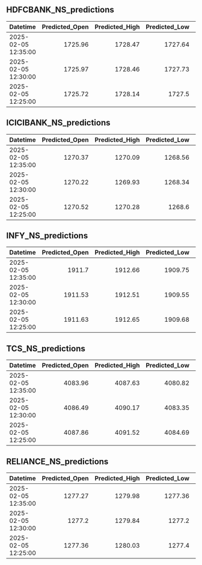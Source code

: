 ## HDFCBANK_NS_predictions
| Datetime            |   Predicted_Open |   Predicted_High |   Predicted_Low |   Predicted_Close |   Predicted_Volume |
|:--------------------|-----------------:|-----------------:|----------------:|------------------:|-------------------:|
| 2025-02-05 12:35:00 |          1725.96 |          1728.47 |         1727.64 |           1726.6  |             105291 |
| 2025-02-05 12:30:00 |          1725.97 |          1728.46 |         1727.73 |           1726.65 |             104078 |
| 2025-02-05 12:25:00 |          1725.72 |          1728.14 |         1727.5  |           1726.35 |             103516 |

## ICICIBANK_NS_predictions
| Datetime            |   Predicted_Open |   Predicted_High |   Predicted_Low |   Predicted_Close |   Predicted_Volume |
|:--------------------|-----------------:|-----------------:|----------------:|------------------:|-------------------:|
| 2025-02-05 12:35:00 |          1270.37 |          1270.09 |         1268.56 |           1271.06 |            84417.9 |
| 2025-02-05 12:30:00 |          1270.22 |          1269.93 |         1268.34 |           1270.8  |            85630.1 |
| 2025-02-05 12:25:00 |          1270.52 |          1270.28 |         1268.6  |           1271.07 |            87783.2 |

## INFY_NS_predictions
| Datetime            |   Predicted_Open |   Predicted_High |   Predicted_Low |   Predicted_Close |   Predicted_Volume |
|:--------------------|-----------------:|-----------------:|----------------:|------------------:|-------------------:|
| 2025-02-05 12:35:00 |          1911.7  |          1912.66 |         1909.75 |           1910.96 |            48550.4 |
| 2025-02-05 12:30:00 |          1911.53 |          1912.51 |         1909.55 |           1910.79 |            46872.2 |
| 2025-02-05 12:25:00 |          1911.63 |          1912.65 |         1909.68 |           1910.93 |            47183.3 |

## TCS_NS_predictions
| Datetime            |   Predicted_Open |   Predicted_High |   Predicted_Low |   Predicted_Close |   Predicted_Volume |
|:--------------------|-----------------:|-----------------:|----------------:|------------------:|-------------------:|
| 2025-02-05 12:35:00 |          4083.96 |          4087.63 |         4080.82 |           4081.61 |            13360.9 |
| 2025-02-05 12:30:00 |          4086.49 |          4090.17 |         4083.35 |           4084.32 |            13254.6 |
| 2025-02-05 12:25:00 |          4087.86 |          4091.52 |         4084.69 |           4085.71 |            13295.4 |

## RELIANCE_NS_predictions
| Datetime            |   Predicted_Open |   Predicted_High |   Predicted_Low |   Predicted_Close |   Predicted_Volume |
|:--------------------|-----------------:|-----------------:|----------------:|------------------:|-------------------:|
| 2025-02-05 12:35:00 |          1277.27 |          1279.98 |         1277.36 |           1277.2  |             120378 |
| 2025-02-05 12:30:00 |          1277.2  |          1279.84 |         1277.2  |           1277.1  |             119651 |
| 2025-02-05 12:25:00 |          1277.36 |          1280.03 |         1277.4  |           1277.28 |             119923 |

